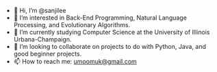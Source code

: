 - 👋 Hi, I’m @sanjilee
- 👀 I’m interested in Back-End Programming, Natural Language Processing, and Evolutionary Algorithms.
- 🌱 I’m currently studying Computer Science at the University of Illinois Urbana-Champaign.
- 💞️ I’m looking to collaborate on projects to do with Python, Java, and good beginner projects.
- 📫 How to reach me: umoomuk@gmail.com

<!---
sanjilee/sanjilee is a ✨ special ✨ repository because its `README.md` (this file) appears on your GitHub profile.
You can click the Preview link to take a look at your changes.
--->
